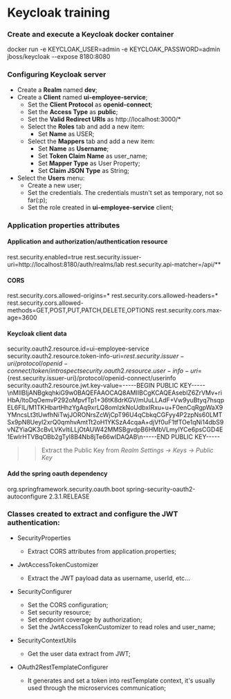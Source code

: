 # Keycloak training

### Create and execute a Keycloak docker container
docker run -e KEYCLOAK_USER=admin -e KEYCLOAK_PASSWORD=admin jboss/keycloak --expose 8180:8080


### Configuring Keycloak server
- Create a **Realm** named **dev**;
- Create a **Client** named **ui-employee-service**;
	- Set the **Client Protocol** as **openid-connect**;
	- Set the **Access Type** as **public**;
	- Set the **Valid Redirect URIs** as http://localhost:3000/*
	- Select the **Roles** tab and add a new item:
		- Set **Name** as USER;
	- Select the **Mappers** tab and add a new item:
		- Set **Name** as **Username**;
		- Set **Token Claim Name** as user_name;
		- Set **Mapper Type** as User Property;
		- Set **Claim JSON Type** as String;
- Select the **Users** menu:
	- Create a new user;
	- Set the credentials. The credentials mustn't set as temporary, not so far(:p);
	- Set the role created in **ui-employee-service** client;


### Application properties attributes
#### Application and authorization/authentication resource
rest.security.enabled=true
rest.security.issuer-uri=http://localhost:8180/auth/realms/lab
rest.security.api-matcher=/api/**

#### CORS
rest.security.cors.allowed-origins=*
rest.security.cors.allowed-headers=*
rest.security.cors.allowed-methods=GET,POST,PUT,PATCH,DELETE,OPTIONS
rest.security.cors.max-age=3600

#### Keycloak client data
security.oauth2.resource.id=ui-employee-service
security.oauth2.resource.token-info-uri=${rest.security.issuer-uri}/protocol/openid-connect/token/introspect
security.oauth2.resource.user-info-uri=${rest.security.issuer-uri}/protocol/openid-connect/userinfo
security.oauth2.resource.jwt.key-value=-----BEGIN PUBLIC KEY-----\nMIIBIjANBgkqhkiG9w0BAQEFAAOCAQ8AMIIBCgKCAQEAseblZ6ZrVMv+riHbA/ltoDqOemvP292oMpvfTp1+36tK8drKGV/mUuLLAdF+Vw9yuBtyq7hsqpEL6FlL/M1TKHbartHhzYgAq9xrLQ8omIzkNoUdbxIRxu+u+F0enCqRgpWaX9YMncsLt3tUwfhNiTwjJORONrsZcWjCpT96U4qCbkqCGFyy4P2zpNs60LMTSx9pN8UeyI2xrQ0qmhvAmtTt2oH1YKSzA4cqaA+djVf0uF1tfTOe1qNi14dbS9vNZYiaQK3cBvLVKvItiLLjOtAUW42MMSBgvdpB6HMbVLmylYCe6psCGD4E1EwIrHTVBqOBb2gTyl8B4Nb8jTe66wIDAQAB\n-----END PUBLIC KEY-----

>> Extract the Public Key from *Realm Settings -> Keys -> Public Key*

#### Add the spring oauth dependency

<dependency>
	<groupId>org.springframework.security.oauth.boot</groupId>
	<artifactId>spring-security-oauth2-autoconfigure</artifactId>
	<version>2.3.1.RELEASE</version>
</dependency>



### Classes created to extract and configure the JWT authentication:

- SecurityProperties
	- Extract CORS attributes from application.properties;

- JwtAccessTokenCustomizer
	- Extract the JWT payload data as username, userId, etc...

- SecurityConfigurer
	- Set the CORS configuration;
	- Set security resource;
	- Set endpoint coverage by authorization;
	- Set the JwtAccessTokenCustomizer to read roles and user_name;

- SecurityContextUtils
	- Get the user data extract from JWT;

- OAuth2RestTemplateConfigurer
	- It generates and set a token into restTemplate context, it's usually used through the microservices communication;

